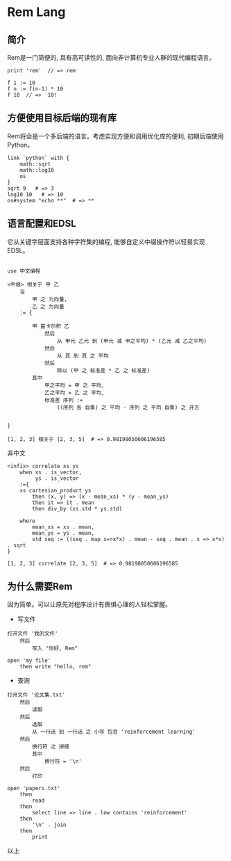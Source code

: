 # Rem Lang

## 简介

Rem是一门简便的, 具有高可读性的, 面向非计算机专业人群的现代编程语言。 


```
print 'rem'  // => rem

f 1 := 10
f n := f(n-1) * 10
f 10  // =>  10!
```

## 方便使用目标后端的现有库

Rem将会是一个多后端的语言。考虑实现方便和调用优化库的便利, 初期后端使用Python。
```
link `python` with {
    math::sqrt
    math::log10
    os
}
sqrt 9   # => 3
log10 10   # => 10
os#system "echo **"  # => **
```

## 语言配置和EDSL

它从关键字层面支持各种字符集的编程, 能够自定义中缀操作符以轻易实现EDSL。

```

use 中文编程

<中缀> 相关于 甲 乙 
    当 
        甲 之 为向量, 
        乙 之 为向量 
    := {
        
        甲 笛卡尔积 乙 
            然后 
                从 甲元 乙元 到 (甲元 减 甲之平均) * (乙元 减 乙之平均)  
            然后
                从 其 到 其 之 平均
            然后
                除以 (甲 之 标准差 * 乙 之 标准差)
        其中
            甲之平均 = 甲 之 平均,
            乙之平均 = 乙 之 平均,
            标准差 序列 := 
                ((序列 各 自乘) 之 平均 - 序列 之 平均 自乘) 之 开方


}   

[1, 2, 3] 相关于 [2, 3, 5]  # => 0.98198050606196585

```

非中文

```
<infix> correlate xs ys 
    when xs . is_vector,
         ys . is_vector
    :={
    xs cartesian_product ys 
        then (x, y) => (x - mean_xs) * (y - mean_ys)
        then it => it . mean
        then div_by (xs.std * ys.std)
    
    where
        mean_xs = xs . mean,
        mean_ys = ys . mean,
        std seq := ((seq . map x=>x*x) . mean - seq . mean . x => x*x) . sqrt
}

[1, 2, 3] correlate [2, 3, 5]  # => 0.98198050606196585
```

## 为什么需要Rem

因为简单。可以让原先对程序设计有畏惧心理的人轻松掌握。

- 写文件

```
打开文件 '我的文件'
    然后
        写入 "你好, Rem"

open 'my file'    
    then write "hello, rem"

```

- 查询

```
打开文件 '论文集.txt'
    然后
        读取
    然后
        选取 
        从 一行话 到 一行话 之 小写 包含 'reinforcement learning'
    然后
        换行符 之 拼接
        其中
            换行符 = '\n'
    然后
        打印

open 'papers.txt'
    then 
        read
    then
        select line => line . low contains 'reinforcement'
    then
        '\n' . join
    then 
        print
```

以上













